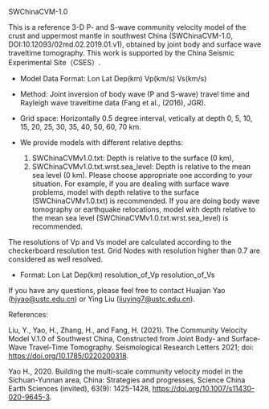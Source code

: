 SWChinaCVM-1.0

This is a reference 3-D P- and S-wave community velocity model of the crust and uppermost mantle in southwest China (SWChinaCVM-1.0, DOI:10.12093/02md.02.2019.01.v1), obtained by joint body and surface wave traveltime tomography. This work is supported by the China Seismic Experimental Site（CSES）. 

* Model Data Format: Lon Lat Dep(km) Vp(km/s) Vs(km/s)

* Method: Joint inversion of body wave (P and S-wave) travel time and Rayleigh wave traveltime data (Fang et al., (2016), JGR).

* Grid space: Horizontally 0.5 degree interval, vetically at depth 0, 5, 10, 15, 20, 25, 30, 35, 40, 50, 60, 70 km.

* We provide models with different relative depths: 
  1) SWChinaCVMv1.0.txt: Depth is relative to the surface (0 km), 
  2) SWChinaCVMv1.0.txt.wrst.sea_level: Depth is relative to the mean sea level (0 km).
  Please choose appropriate one according to your situation. For example, if you are dealing with surface wave problems, model with depth relative to the surface (SWChinaCVMv1.0.txt) is recommended. If you are doing body wave tomography or earthquake relocations, model with depth relative to the mean sea level (SWChinaCVMv1.0.txt.wrst.sea_level) is recommended.

The resolutions of Vp and Vs model are calculated according to the checkerboard resolution test. Grid Nodes with resolution higher than 0.7 are considered as well resolved.
* Format: Lon Lat Dep(km) resolution_of_Vp resolution_of_Vs

If you have any questions, please feel free to contact Huajian Yao (hjyao@ustc.edu.cn) or Ying Liu (liuying7@ustc.edu.cn).

References:

Liu, Y., Yao, H., Zhang, H., and Fang, H. (2021). The Community Velocity Model V.1.0 of Southwest China, Constructed from Joint Body‐ and Surface‐Wave Travel‐Time Tomography. Seismological Research Letters 2021; doi: https://doi.org/10.1785/0220200318.

Yao H., 2020. Building the multi-scale community velocity model in the Sichuan-Yunnan area, China: Strategies and progresses, Science China Earth Sciences (invited), 63(9): 1425-1428, https://doi.org/10.1007/s11430-020-9645-3.

